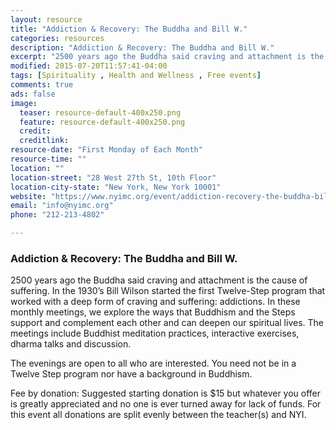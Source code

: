 ```yaml
---
layout: resource
title: "Addiction & Recovery: The Buddha and Bill W."
categories: resources
description: "Addiction & Recovery: The Buddha and Bill W."
excerpt: "2500 years ago the Buddha said craving and attachment is the cause of suffering. In the 1930’s Bill Wilson started the first Twelve-Step program that worked with a deep form of craving and suffering: addictions. In these monthly meetings, we explore the ways that Buddhism and the Steps support and complement each other and can deepen our spiritual lives. The meetings include Buddhist meditation practices, interactive exercises, dharma talks and discussion."
modified: 2015-07-20T11:57:41-04:00
tags: [Spirituality , Health and Wellness , Free events]
comments: true
ads: false
image:
  teaser: resource-default-400x250.png
  feature: resource-default-400x250.png
  credit: 
  creditlink: 
resource-date: "First Monday of Each Month"
resource-time: ""
location: ""
location-street: "28 West 27th St, 10th Floor"
location-city-state: "New York, New York 10001"
website: "https://www.nyimc.org/event/addiction-recovery-the-buddha-bill-w-14/"
email: "info@nyimc.org"
phone: "212-213-4802"

---
```


### Addiction & Recovery: The Buddha and Bill W.

2500 years ago the Buddha said craving and attachment is the cause of suffering. In the 1930’s Bill Wilson started the first Twelve-Step program that worked with a deep form of craving and suffering: addictions. In these monthly meetings, we explore the ways that Buddhism and the Steps support and complement each other and can deepen our spiritual lives. The meetings include Buddhist meditation practices, interactive exercises, dharma talks and discussion.

The evenings are open to all who are interested. You need not be in a Twelve Step program nor have a background in Buddhism.

Fee by donation: Suggested starting donation is $15 but whatever you offer is greatly appreciated and no one is ever turned away for lack of funds. For this event  all donations are split evenly between the teacher(s) and NYI.